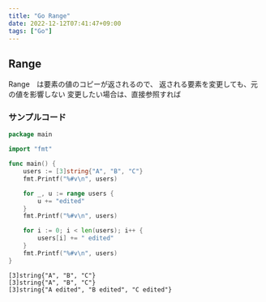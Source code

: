 ```yaml
---
title: "Go Range"
date: 2022-12-12T07:41:47+09:00
tags: ["Go"]
---
```

## Range

Range　は要素の値のコピーが返されるので、
返される要素を変更しても、元の値を影響しない
変更したい場合は、直接参照すれば

### サンプルコード

```go
package main

import "fmt"

func main() {
	users := [3]string{"A", "B", "C"}
	fmt.Printf("%#v\n", users)

	for _, u := range users {
		u += "edited"
	}
	fmt.Printf("%#v\n", users)

	for i := 0; i < len(users); i++ {
		users[i] += " edited"
	}
	fmt.Printf("%#v\n", users)
}
```

```shell:output
[3]string{"A", "B", "C"}
[3]string{"A", "B", "C"}
[3]string{"A edited", "B edited", "C edited"}
```
